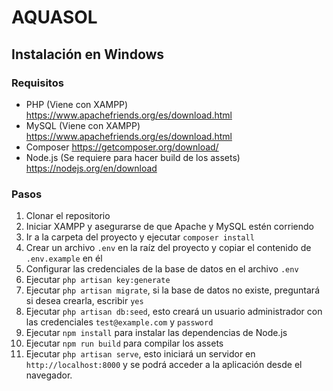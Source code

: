 # AQUASOL

## Instalación en Windows

### Requisitos

-   PHP (Viene con XAMPP) https://www.apachefriends.org/es/download.html
-   MySQL (Viene con XAMPP) https://www.apachefriends.org/es/download.html
-   Composer https://getcomposer.org/download/
-   Node.js (Se requiere para hacer build de los assets) https://nodejs.org/en/download

### Pasos

1. Clonar el repositorio
1. Iniciar XAMPP y asegurarse de que Apache y MySQL estén corriendo
1. Ir a la carpeta del proyecto y ejecutar `composer install`
1. Crear un archivo `.env` en la raíz del proyecto y copiar el contenido de `.env.example` en él
1. Configurar las credenciales de la base de datos en el archivo `.env`
1. Ejecutar `php artisan key:generate`
1. Ejecutar `php artisan migrate`, si la base de datos no existe, preguntará si desea crearla, escribir `yes`
1. Ejecutar `php artisan db:seed`, esto creará un usuario administrador con las credenciales `test@example.com` y `password`
1. Ejecutar `npm install` para instalar las dependencias de Node.js
1. Ejecutar `npm run build` para compilar los assets
1. Ejecutar `php artisan serve`, esto iniciará un servidor en `http://localhost:8000` y se podrá acceder a la aplicación desde el navegador.
